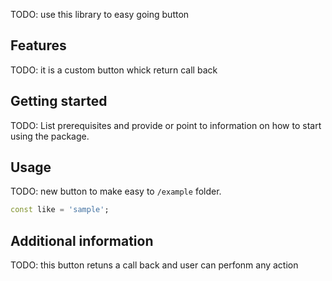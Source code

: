 <!--
This README describes the package. If you publish this package to pub.dev,
this README's contents appear on the landing page for your package.

For information about how to write a good package README, see the guide for
[writing package pages](https://dart.dev/guides/libraries/writing-package-pages).

For general information about developing packages, see the Dart guide for
[creating packages](https://dart.dev/guides/libraries/create-library-packages)
and the Flutter guide for
[developing packages and plugins](https://flutter.dev/developing-packages).
-->

TODO: use this library to easy going button

## Features

TODO: it is a custom button whick return call back

## Getting started

TODO: List prerequisites and provide or point to information on how to
start using the package.

## Usage

TODO: new button to make easy
to `/example` folder.

```dart
const like = 'sample';
```

## Additional information

TODO: this button retuns a call back and user can perfonm any action
